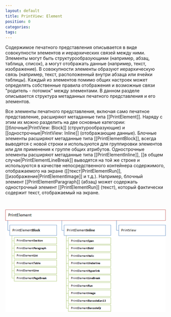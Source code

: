 ```yaml
---
layout: default
title: PrintView: Element
position: 0
categories: 
tags: 
---
```


Содержимое печатного представления описывается в виде совокупности элементов и иерархических связей между ними. Элементы могут быть структурообразующими (например, абзац, таблица, список), а могут отображать данные (например, текст, изображение). В совокупности элементы образуют иерархическую связь (например, текст, расположенный внутри абзаца или ячейки таблицы). Каждый из элементов помимо общих настроек может определять собственные правила отображения и возможные связи "родитель - потомок" между элементами. В данном разделе описывается структура метаданных печатного представления и его элементов.

Все элементы печатного представления, включая само печатное представление, расширяют метаданные типа [[PrintElement]]. Наряду с этим их можно разделить на две основные категории: [[блочные|PrintView: Block]] (структурообразующие) и [[однострочные|PrintView: Inline]] (отображающие данные). Блочные элементы расширяют метаданные типа [[PrintElementBlock]], всегда выводятся с новой строки и используются для группировки элементов или для применения к группе общих атрибутов. Однострочные элементы расширяют метаданные типа [[PrintElementInline]], [[в общем случае|PrintElementLineBreak]] выводятся на той же строке и используются в качестве непосредственного контейнера содержимого, отображаемого на экране ([[текст|PrintElementRun]], [[изображение|PrintElementImage]] и т.д.). Например, блочный элемент [[PrintElementParagraph]] (абзац) может содержать однострочный элемент [[PrintElementRun]] (текст), который фактически содержит текст, отображаемый на экране.

   

![](PrintElement.png)

    



 

 

